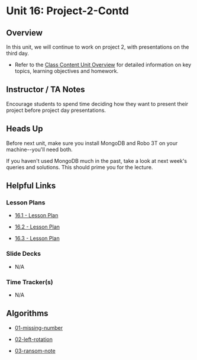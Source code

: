 # Unit 16: Project-2-Contd

## Overview

In this unit, we will continue to work on project 2, with presentations on the third day.

  * Refer to the [Class Content Unit Overview](../../../01-Class-Content/16-Project-2-Contd/README.md) for detailed information on key topics, learning objectives and homework.

## Instructor / TA Notes

Encourage students to spend time deciding how they want to present their project before project day presentations.

## Heads Up

Before next unit, make sure you install MongoDB and Robo 3T on your machine--you'll need both.

If you haven't used MongoDB much in the past, take a look at next week's queries and solutions. This should prime you for the lecture.

## Helpful Links

### Lesson Plans

  * [16.1 - Lesson Plan](01-Day/16.1-LESSON-PLAN.md)

  * [16.2 - Lesson Plan](02-Day/16.2-LESSON-PLAN.md)

  * [16.3 - Lesson Plan](03-Day/16.3-LESSON-PLAN.md)

### Slide Decks

  * N/A

### Time Tracker(s)

  * N/A

## Algorithms

  * [01-missing-number](../../../01-Class-Content/16-Project-2-Contd/03-Algorithms/01-missing-number)

  * [02-left-rotation](../../../01-Class-Content/16-Project-2-Contd/03-Algorithms/02-left-rotation)

  * [03-ransom-note](../../../01-Class-Content/16-Project-2-Contd/03-Algorithms/03-ransom-note)
